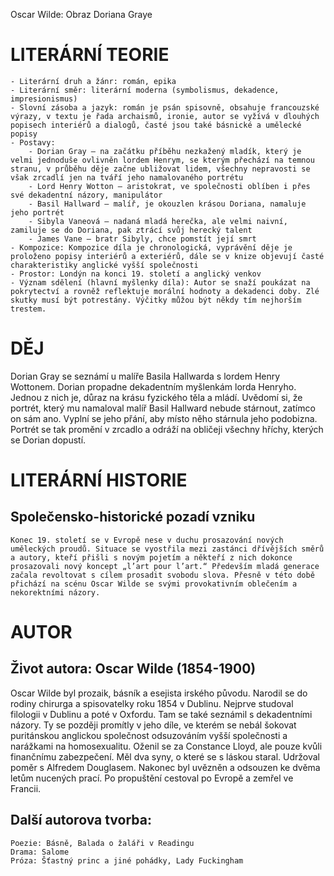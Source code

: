 Oscar Wilde: Obraz Doriana Graye

# LITERÁRNÍ TEORIE


    - Literární druh a žánr: román, epika
    - Literární směr: literární moderna (symbolismus, dekadence, impresionismus)
    - Slovní zásoba a jazyk: román je psán spisovně, obsahuje francouzské výrazy, v textu je řada archaismů, ironie, autor se vyžívá v dlouhých popisech interiérů a dialogů, časté jsou také básnické a umělecké popisy
    - Postavy:
        - Dorian Gray – na začátku příběhu nezkažený mladík, který je velmi jednoduše ovlivněn lordem Henrym, se kterým přechází na temnou stranu, v průběhu děje začne ubližovat lidem, všechny nepravosti se však zrcadlí jen na tváří jeho namalovaného portrétu
        - Lord Henry Wotton – aristokrat, ve společnosti oblíben i přes své dekadentní názory, manipulátor
        - Basil Hallward – malíř, je okouzlen krásou Doriana, namaluje jeho portrét
        - Sibyla Vaneová – nadaná mladá herečka, ale velmi naivní, zamiluje se do Doriana, pak ztrácí svůj herecký talent
        - James Vane – bratr Sibyly, chce pomstít její smrt
    - Kompozice: Kompozice díla je chronologická, vyprávění děje je proloženo popisy interiérů a exteriérů, dále se v knize objevují časté charakteristiky anglické vyšší společnosti
    - Prostor: Londýn na konci 19. století a anglický venkov
    - Význam sdělení (hlavní myšlenky díla): Autor se snaží poukázat na pokrytectví a rovněž reflektuje morální hodnoty a dekadenci doby. Zlé skutky musí být potrestány. Výčitky můžou být někdy tím nejhorším trestem.


# DĚJ

Dorian Gray se seznámí u malíře Basila Hallwarda s lordem Henry Wottonem. Dorian propadne dekadentním myšlenkám lorda Henryho. Jednou z nich je, důraz na krásu fyzického těla a mládí. Uvědomí si, že portrét, který mu namaloval malíř Basil Hallward nebude stárnout, zatímco on sám ano. Vyplní se jeho přání, aby místo něho stárnula jeho podobizna. Portrét se tak promění v zrcadlo a odráží na obličeji všechny hříchy, kterých se Dorian dopustí.

# LITERÁRNÍ HISTORIE

## Společensko-historické pozadí vzniku

    Konec 19. století se v Evropě nese v duchu prosazování nových uměleckých proudů. Situace se vyostřila mezi zastánci dřívějších směrů a autory, kteří přišli s novým pojetím a někteří z nich dokonce prosazovali nový koncept „l’art pour l’art.“ Především mladá generace začala revoltovat s cílem prosadit svobodu slova. Přesně v této době přichází na scénu Oscar Wilde se svými provokativním oblečením a nekorektními názory.


# AUTOR

## Život autora: Oscar Wilde (1854-1900)

Oscar Wilde byl prozaik, básník a esejista irského původu. Narodil se do rodiny chirurga a spisovatelky roku 1854 v Dublinu. Nejprve studoval filologii v Dublinu a poté v Oxfordu. Tam se také seznámil s dekadentními názory. Ty se později promítly v jeho díle, ve kterém se nebál šokovat puritánskou anglickou společnost odsuzováním vyšší společnosti a narážkami na homosexualitu. Oženil se za Constance Lloyd, ale pouze kvůli finančnímu zabezpečení. Měl dva syny, o které se s láskou staral. Udržoval poměr s Alfredem Douglasem. Nakonec byl uvězněn a odsouzen ke dvěma letům nucených prací. Po propuštění cestoval po Evropě a zemřel ve Francii.


## Další autorova tvorba:
    
    Poezie: Básně, Balada o žaláři v Readingu
    Drama: Salome
    Próza: Šťastný princ a jiné pohádky, Lady Fuckingham

